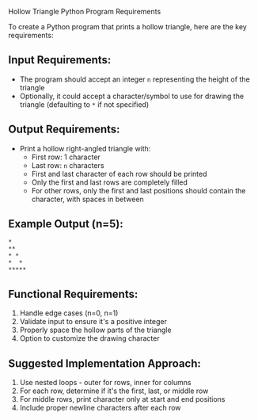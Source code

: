 Hollow Triangle Python Program Requirements

To create a Python program that prints a hollow triangle, here are the key requirements:

## Input Requirements:
- The program should accept an integer `n` representing the height of the triangle
- Optionally, it could accept a character/symbol to use for drawing the triangle (defaulting to `*` if not specified)

## Output Requirements:
- Print a hollow right-angled triangle with:
  - First row: 1 character
  - Last row: `n` characters
  - First and last character of each row should be printed
  - Only the first and last rows are completely filled
  - For other rows, only the first and last positions should contain the character, with spaces in between

## Example Output (n=5):
```
*
**
* *
*  *
*****
```

## Functional Requirements:
1. Handle edge cases (n=0, n=1)
2. Validate input to ensure it's a positive integer
3. Properly space the hollow parts of the triangle
4. Option to customize the drawing character

## Suggested Implementation Approach:
1. Use nested loops - outer for rows, inner for columns
2. For each row, determine if it's the first, last, or middle row
3. For middle rows, print character only at start and end positions
4. Include proper newline characters after each row

